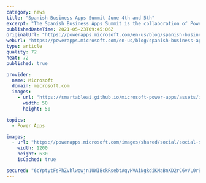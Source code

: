 ```yaml
---
category: news
title: "Spanish Business Apps Summit June 4th and 5th"
excerpt: "The Spanish Business Apps Summit is the collaboration of Power Platform and Dynamics community members, Microsoft Staff, 65 Community Speakers and local user groups to offer two days of bilingual Spanish content. https://bizzsummit.es/"
publishedDateTime: 2021-05-23T09:45:06Z
originalUrl: "https://powerapps.microsoft.com/en-us/blog/spanish-business-apps-summit-june-4th-and-5th/"
webUrl: "https://powerapps.microsoft.com/en-us/blog/spanish-business-apps-summit-june-4th-and-5th/"
type: article
quality: 72
heat: 72
published: true

provider:
  name: Microsoft
  domain: microsoft.com
  images:
    - url: "https://smartableai.github.io/microsoft-power-apps/assets/images/organizations/microsoft.com-50x50.jpg"
      width: 50
      height: 50

topics:
  - Power Apps

images:
  - url: "https://powerapps.microsoft.com/images/shared/social/social-share-post-ignite.png"
    width: 1200
    height: 630
    isCached: true

secured: "6cYptytFsPhZvhlwqwjn1UWIBckRsebtAqyHVAiNgkdiKMaBnXD2rC6vVL0rBTMzLHgPq5RknOgMRp69pObymRhw5ml8nNsNv/bD5HAQcyKvRQWgTiT+FNmWRCUsK/+6KMzzFFn+oIfHUCPFyFV64RXo6R1Bt++SPvArHHEt827Sm19feRbUZE3qpmh1qKknAkmBc+PCUsAvQOOWO9bAcijgy8qUKTG4+Iqzp1mB/iqQ6aaj3zsYTWMRCuaqfcjYWrZYCG5tdrbfT1ZxX8tOQGYPHmnxl1isH75UhuOJfKlLjwuNtJlZoI8CmZYK9yxMEn1I5LbBiokCABy9WN9wQCLXjRjduFf7SUMwHr9fx0c=;CMPmIhcvdFEaDO9NZNFsaw=="
---
```


